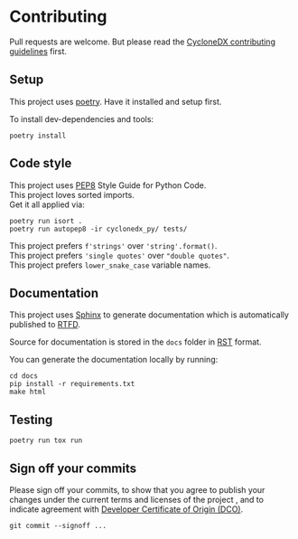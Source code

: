 # Contributing

Pull requests are welcome.
But please read the
[CycloneDX contributing guidelines](https://github.com/CycloneDX/.github/blob/master/CONTRIBUTING.md)
first.

## Setup

This project uses [poetry]. Have it installed and setup first.

To install dev-dependencies and tools:

```shell
poetry install
```

## Code style

This project uses [PEP8] Style Guide for Python Code.  
This project loves sorted imports.  
Get it all applied via:

```shell
poetry run isort .
poetry run autopep8 -ir cyclonedx_py/ tests/
```

This project prefers `f'strings'` over `'string'.format()`.  
This project prefers `'single quotes'` over `"double quotes"`.  
This project prefers `lower_snake_case` variable names.

## Documentation

This project uses [Sphinx] to generate documentation which is automatically published to [RTFD][link_rtfd].

Source for documentation is stored in the `docs` folder in [RST] format.

You can generate the documentation locally by running:

```shell
cd docs
pip install -r requirements.txt
make html
```

## Testing

```shell
poetry run tox run
```

## Sign off your commits

Please sign off your commits, to show that you agree to publish your changes under the current terms and licenses of the project
, and to indicate agreement with [Developer Certificate of Origin (DCO)](https://developercertificate.org/).

```shell
git commit --signoff ...
```

[poetry]: https://python-poetry.org
[PEP8]: https://www.python.org/dev/peps/pep-0008/
[Sphinx]: https://www.sphinx-doc.org/
[link_rtfd]: https://cyclonedx-bom-tool.readthedocs.io/
[RST]: https://en.wikipedia.org/wiki/ReStructuredText
